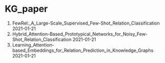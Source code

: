 # KG_paper
1. FewRel:_A_Large-Scale_Supervised_Few-Shot_Relation_Classification 2021-01-21
1. Hybrid_Attention-Based_Prototypical_Networks_for_Noisy_Few-Shot_Relation_Classification 2021-01-21
1. Learning_Attention-based_Embeddings_for_Relation_Prediction_in_Knowledge_Graphs 2021-01-21
